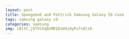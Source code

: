 ```yaml
---
layout: post
title: Spongebob and Pattrick Samsung Galaxy S9 Case
tags: samsung galaxy s9
categories: samsung
img: 18ltC_jkTVCXq0zMD1DiW4j8yPs7vAlz6
---
```

